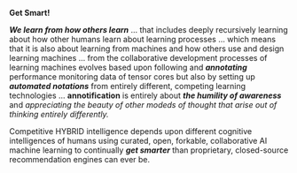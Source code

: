 **Get Smart!**
 
***We learn from how others learn*** ... that includes deeply recursively learning about how other humans learn about learning processes ... which means that it is also about learning from machines and how others use and design learning machines ... from the collaborative development processes of learning machines evolves based upon following and ***annotating*** performance monitoring data of tensor cores but also by setting up ***automated notations*** from entirely different, competing learning technologies ... **annotification** is entirely about ***the humility of awareness*** and *appreciating the beauty of other modeds of thought that arise out of thinking entirely differently.* 

Competitive HYBRID intelligence depends upon different cognitive intelligences of humans using curated, open, forkable, collaborative AI machine learning to continually ***get smarter*** than proprietary, closed-source recommendation engines can ever be. 
